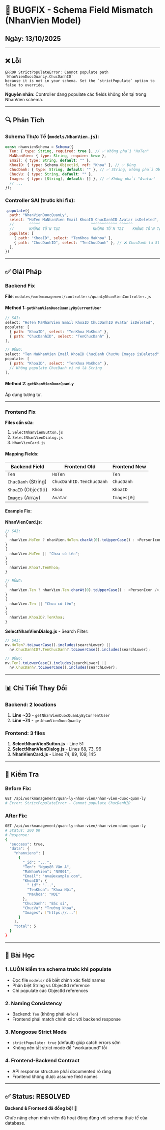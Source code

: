 # 🐛 BUGFIX - Schema Field Mismatch (NhanVien Model)

## Ngày: 13/10/2025

---

## ❌ Lỗi

```
ERROR StrictPopulateError: Cannot populate path `NhanVienDuocQuanLy.ChucDanhID`
because it is not in your schema. Set the `strictPopulate` option to false to override.
```

**Nguyên nhân**: Controller đang populate các fields không tồn tại trong NhanVien schema.

---

## 🔍 Phân Tích

### Schema Thực Tế (`models/NhanVien.js`):

```javascript
const nhanvienSchema = Schema({
  Ten: { type: String, required: true }, // ✅ Không phải "HoTen"
  MaNhanVien: { type: String, require: true },
  Email: { type: String, default: "" },
  KhoaID: { type: Schema.ObjectId, ref: "Khoa" }, // ✅ Đúng
  ChucDanh: { type: String, default: "" }, // ✅ String, không phải ObjectId
  ChucVu: { type: String, default: "" },
  Images: { type: [String], default: [] }, // ✅ Không phải "Avatar"
  // ...
});
```

### Controller SAI (trước khi fix):

```javascript
.populate({
  path: "NhanVienDuocQuanLy",
  select: "HoTen MaNhanVien Email KhoaID ChucDanhID Avatar isDeleted",
  //       ^^^^^                       ^^^^^^^^^^^^ ^^^^^^
  //       KHÔNG TỒN TẠI               KHÔNG TỒN TẠI    KHÔNG TỒN TẠI
  populate: [
    { path: "KhoaID", select: "TenKhoa MaKhoa" },
    { path: "ChucDanhID", select: "TenChucDanh" }, // ❌ ChucDanh là String!
  ],
})
```

---

## ✅ Giải Pháp

### Backend Fix

**File**: `modules/workmanagement/controllers/quanLyNhanVienController.js`

#### Method 1: `getNhanVienDuocQuanLyByCurrentUser`

```javascript
// SAI:
select: "HoTen MaNhanVien Email KhoaID ChucDanhID Avatar isDeleted",
populate: [
  { path: "KhoaID", select: "TenKhoa MaKhoa" },
  { path: "ChucDanhID", select: "TenChucDanh" },
],

// ĐÚNG:
select: "Ten MaNhanVien Email KhoaID ChucDanh ChucVu Images isDeleted",
populate: [
  { path: "KhoaID", select: "TenKhoa MaKhoa" },
  // Không populate ChucDanh vì nó là String
],
```

#### Method 2: `getNhanVienDuocQuanLy`

Áp dụng tương tự.

---

### Frontend Fix

**Files cần sửa**:

1. `SelectNhanVienButton.js`
2. `SelectNhanVienDialog.js`
3. `NhanVienCard.js`

#### Mapping Fields:

| Backend Field       | Frontend Old             | Frontend New |
| ------------------- | ------------------------ | ------------ |
| `Ten`               | `HoTen`                  | `Ten`        |
| `ChucDanh` (String) | `ChucDanhID.TenChucDanh` | `ChucDanh`   |
| `KhoaID` (ObjectId) | `Khoa`                   | `KhoaID`     |
| `Images` (Array)    | `Avatar`                 | `Images[0]`  |

#### Example Fix:

**NhanVienCard.js**:

```javascript
// SAI:
{
  nhanVien.HoTen ? nhanVien.HoTen.charAt(0).toUpperCase() : <PersonIcon />;
}
{
  nhanVien.HoTen || "Chưa có tên";
}
{
  nhanVien.Khoa?.TenKhoa;
}

// ĐÚNG:
{
  nhanVien.Ten ? nhanVien.Ten.charAt(0).toUpperCase() : <PersonIcon />;
}
{
  nhanVien.Ten || "Chưa có tên";
}
{
  nhanVien.KhoaID?.TenKhoa;
}
```

**SelectNhanVienDialog.js** - Search Filter:

```javascript
// SAI:
nv.HoTen?.toLowerCase().includes(searchLower) ||
  nv.ChucDanhID?.TenChucDanh?.toLowerCase().includes(searchLower);

// ĐÚNG:
nv.Ten?.toLowerCase().includes(searchLower) ||
  nv.ChucDanh?.toLowerCase().includes(searchLower);
```

---

## 📊 Chi Tiết Thay Đổi

### Backend: 2 locations

1. **Line ~33** - `getNhanVienDuocQuanLyByCurrentUser`
2. **Line ~74** - `getNhanVienDuocQuanLy`

### Frontend: 3 files

1. **SelectNhanVienButton.js** - Line 51
2. **SelectNhanVienDialog.js** - Lines 68, 73, 96
3. **NhanVienCard.js** - Lines 74, 89, 109, 145

---

## 🧪 Kiểm Tra

### Before Fix:

```bash
GET /api/workmanagement/quan-ly-nhan-vien/nhan-vien-duoc-quan-ly
# Error: StrictPopulateError - Cannot populate ChucDanhID
```

### After Fix:

```bash
GET /api/workmanagement/quan-ly-nhan-vien/nhan-vien-duoc-quan-ly
# Status: 200 OK
# Response:
{
  "success": true,
  "data": {
    "nhanviens": [
      {
        "_id": "...",
        "Ten": "Nguyễn Văn A",
        "MaNhanVien": "NV001",
        "Email": "nva@example.com",
        "KhoaID": {
          "_id": "...",
          "TenKhoa": "Khoa Nội",
          "MaKhoa": "NOI"
        },
        "ChucDanh": "Bác sĩ",
        "ChucVu": "Trưởng khoa",
        "Images": ["https://..."]
      }
    ],
    "total": 5
  }
}
```

---

## 📝 Bài Học

### 1. **LUÔN kiểm tra schema trước khi populate**

- Đọc file `models/` để biết chính xác field names
- Phân biệt String vs ObjectId reference
- Chỉ populate các ObjectId references

### 2. **Naming Consistency**

- Backend: `Ten` (không phải `HoTen`)
- Frontend phải match chính xác với backend response

### 3. **Mongoose Strict Mode**

- `strictPopulate: true` (default) giúp catch errors sớm
- Không nên tắt strict mode để "workaround" lỗi

### 4. **Frontend-Backend Contract**

- API response structure phải documented rõ ràng
- Frontend không được assume field names

---

## ✅ Status: RESOLVED

**Backend & Frontend đã đồng bộ!** 🚀

Chức năng chọn nhân viên đã hoạt động đúng với schema thực tế của database.
